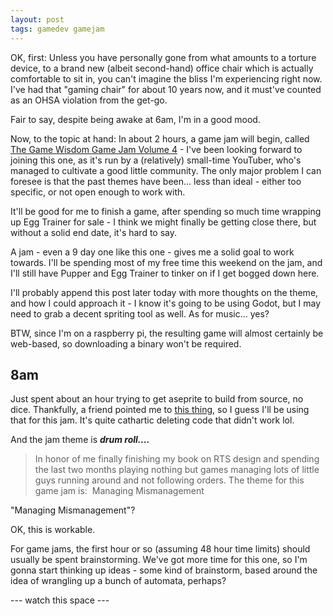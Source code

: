 ```yaml
---
layout: post
tags: gamedev gamejam
---
```


OK, first: Unless you have personally gone from what amounts to a torture device, to a brand new (albeit second-hand) office chair which is actually comfortable to sit in, you can't imagine the bliss I'm experiencing right now. I've had that "gaming chair" for about 10 years now, and it must've counted as an OHSA violation from the get-go.

Fair to say, despite being awake at 6am, I'm in a good mood.

Now, to the topic at hand: In about 2 hours, a game jam will begin, called [The Game Wisdom Game Jam Volume 4](https://itch.io/jam/the-game-wisdom-game-jam-volume-4) - I've been looking forward to joining this one, as it's run by a (relatively) small-time YouTuber, who's managed to cultivate a good little community. The only major problem I can foresee is that the past themes have been... less than ideal - either too specific, or not open enough to work with.

It'll be good for me to finish a game, after spending so much time wrapping up Egg Trainer for sale - I think we might finally be getting close there, but without a solid end date, it's hard to say.

A jam - even a 9 day one like this one - gives me a solid goal to work towards. I'll be spending most of my free time this weekend on the jam, and I'll still have Pupper and Egg Trainer to tinker on if I get bogged down here.

I'll probably append this post later today with more thoughts on the theme, and how I could approach it - I know it's going to be using Godot, but I may need to grab a decent spriting tool as well. As for music... yes?

BTW, since I'm on a raspberry pi, the resulting game will almost certainly be web-based, so downloading a binary won't be required.

## 8am

Just spent about an hour trying to get aseprite to build from source, no dice. Thankfully, a friend pointed me to [this thing](https://www.pixilart.com/draw), so I guess I'll be using that for this jam. It's quite cathartic deleting code that didn't work lol.

And the jam theme is ***drum roll....***

> ​In honor of me finally finishing my book on RTS design and spending the last two months playing nothing but games managing lots of little guys running around and not following orders. The theme for this game jam is: ​ ​​Managing Mismanagement​

"Managing Mismanagement"?

OK, this is workable.

For game jams, the first hour or so (assuming 48 hour time limits) should usually be spent brainstorming. We've got more time for this one, so I'm gonna start thinking up ideas - some kind of brainstorm, based around the idea of wrangling up a bunch of automata, perhaps?

--- watch this space ---